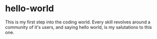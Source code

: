 # hello-world
This is my first step into the coding world. Every skill revolves around a community of it's users, and saying hello world, is my salutations to this one.
